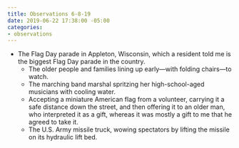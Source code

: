```yaml
---
title: Observations 6-8-19
date: 2019-06-22 17:38:00 -05:00
categories:
- observations
---
```


- The Flag Day parade in Appleton, Wisconsin, which a resident told me is the biggest Flag Day parade in the country.
	- The older people and families lining up early—with folding chairs—to watch.
	- The marching band marshal spritzing her high-school-aged musicians with cooling water.
	- Accepting a miniature American flag from a volunteer, carrying it a safe distance down the street, and then offering it to an older man, who interpreted it as a gift, whereas it was mostly a gift to me that he agreed to take it.
	- The U.S. Army missile truck, wowing spectators by lifting the missile on its hydraulic lift bed.